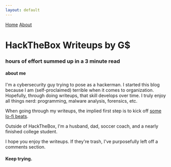 ```yaml
---
layout: default
---
```

<html>
<div class="topnav">  
  <a href="https://yaboygmoney.github.io/htb/index.html">Home</a>
  <a href="#about">About</a>
</div>
</html>

# HackTheBox Writeups by G$
### hours of effort summed up in a 3 minute read
#### about me

I'm a cybersecurity guy trying to pose as a hackerman. I started this blog because I am (self-proclaimed) terrible when 
it comes to organization. Hopefully, through doing writeups, that skill develops over time. I truly enjoy all things nerd: programming,
malware analysis, forensics, etc.

When going through my writeups, the implied first step is to kick off [some lo-fi beats](https://youtu.be/bebuiaSKtU4).

Outside of HackTheBox, I'm a husband, dad, soccer coach, and a nearly finished college student.

I hope you enjoy the writeups. If they're trash, I've purposefully left off a comments section.

#### Keep trying.
